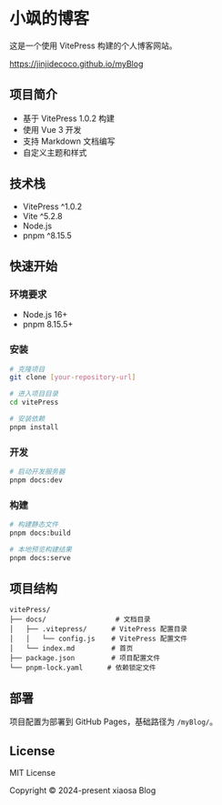 # 小飒的博客

这是一个使用 VitePress 构建的个人博客网站。

https://jinjidecoco.github.io/myBlog

## 项目简介

- 基于 VitePress 1.0.2 构建
- 使用 Vue 3 开发
- 支持 Markdown 文档编写
- 自定义主题和样式

## 技术栈

- VitePress ^1.0.2
- Vite ^5.2.8
- Node.js
- pnpm ^8.15.5

## 快速开始

### 环境要求

- Node.js 16+
- pnpm 8.15.5+

### 安装

```bash
# 克隆项目
git clone [your-repository-url]

# 进入项目目录
cd vitePress

# 安装依赖
pnpm install
```

### 开发

```bash
# 启动开发服务器
pnpm docs:dev
```

### 构建

```bash
# 构建静态文件
pnpm docs:build

# 本地预览构建结果
pnpm docs:serve
```

## 项目结构

```
vitePress/
├── docs/                 # 文档目录
│   ├── .vitepress/      # VitePress 配置目录
│   │   └── config.js    # VitePress 配置文件
│   └── index.md         # 首页
├── package.json         # 项目配置文件
└── pnpm-lock.yaml      # 依赖锁定文件
```

## 部署

项目配置为部署到 GitHub Pages，基础路径为 `/myBlog/`。

## License

MIT License

Copyright © 2024-present xiaosa Blog